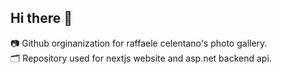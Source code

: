 ## Hi there 👋

📷 Github orginanization for raffaele celentano's photo gallery. <br>
🗂️ Repository used for nextjs website and asp.net backend api.
